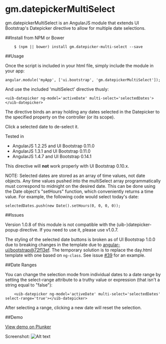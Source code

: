 gm.datepickerMultiSelect
========================

gm.datepickerMultiSelect is an AngularJS module that extends UI Bootstrap's Datepicker directive to allow for multiple date selections.

##Install from NPM or Bower

		$ (npm || bower) install gm.datepicker-multi-select --save

##Usage

Once the script is included in your html file, simply include the module in your app:

    angular.module('myApp', ['ui.bootstrap', 'gm.datepickerMultiSelect']);

And use the included 'multiSelect' directive thusly:

    <uib-datepicker ng-model='activeDate' multi-select='selectedDates'></uib-datepicker>

The directive binds an array holding any dates selected in the Datepicker to the specified property on the controller (or its scope).

Click a selected date to de-select it.

Tested in
 * AngularJS 1.2.25 and UI Bootstrap 0.11.0
 * AngularJS 1.3.1 and UI Bootstrap 0.11.0
 * AngularJS 1.4.7 and UI Bootstrap 0.14.1
 
This directive will **not** work properly with UI Bootstrap 0.10.x.

NOTE: Selected dates are stored as an array of time values, not date objects. Any time values pushed into the multiSelect array programmatically must correspond to midnight on the desired date. This can be done using the Date object's "setHours" function, which conveniently returns a time value. For example, the following code would select today's date:

    selectedDates.push(new Date().setHours(0, 0, 0, 0));

##Issues

Version 1.0.8 of this module is not compatible with the (uib-)datepicker-popup directive. If you need to use it, please use v1.0.7.

The styling of the selected date buttons is broken as of UI Bootstrap 1.0.0 due to breaking changes in the template due to [angular-ui/bootstrap@72f13ef](https://github.com/angular-ui/bootstrap/commit/72f13ef38b1f460dc7d288a45368e2d0b6df093d). The temporary solution is to replace the day.html template with one based on `ng-class`. See issue [#39](https://github.com/spongessuck/gm.datepickerMultiSelect/issues/39) for an example.

##Date Ranges

You can change the selection mode from individual dates to a date range by setting the select-range attribute to a truthy value or expression (that isn't a string equal to "false"):

		<uib-datepicker ng-model='activeDate' multi-select='selectedDates' select-range='true'></uib-datepicker>

After selecting a range, clicking a new date will reset the selection.

##Demo

<a href='http://plnkr.co/edit/AdPLKA?p=preview' target='_blank'>View demo on Plunker</a>

Screenshot:
![Alt text](screenshot.png "Screenshot")
